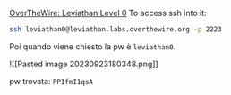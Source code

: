 [OverTheWire: Leviathan Level 0](https://overthewire.org/wargames/leviathan/leviathan0.html)
To access ssh into it:
```bash
ssh leviathan0@leviathan.labs.overthewire.org -p 2223
```
Poi quando viene chiesto la pw è `leviathan0`.

![[Pasted image 20230923180348.png]]

pw trovata: `PPIfmI1qsA`
